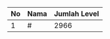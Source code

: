 | No | Nama            | Jumlah Level |
|----|-----------------|--------------|
| 1  | #    |    2966        |
